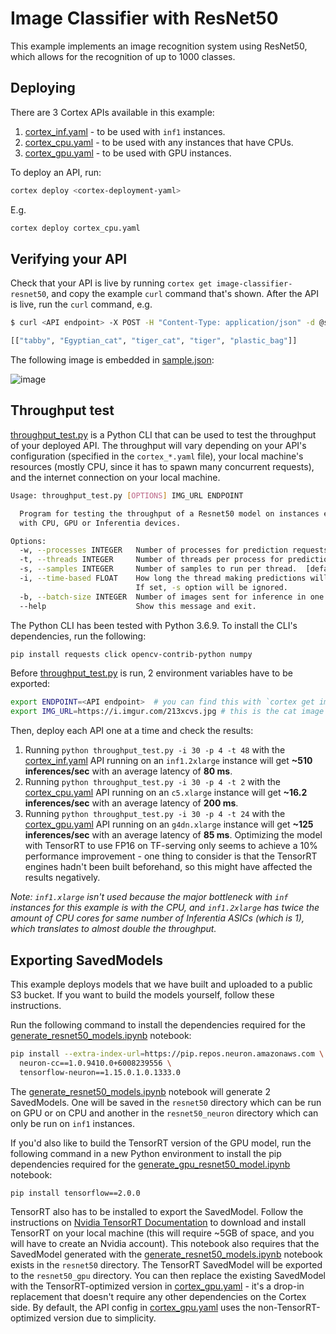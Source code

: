 # Image Classifier with ResNet50

This example implements an image recognition system using ResNet50, which allows for the recognition of up to 1000 classes.

## Deploying

There are 3 Cortex APIs available in this example:

1. [cortex_inf.yaml](cortex_inf.yaml) - to be used with `inf1` instances.
1. [cortex_cpu.yaml](cortex_cpu.yaml) - to be used with any instances that have CPUs.
1. [cortex_gpu.yaml](cortex_gpu.yaml) - to be used with GPU instances.

To deploy an API, run:

```bash
cortex deploy <cortex-deployment-yaml>
```

E.g.

```bash
cortex deploy cortex_cpu.yaml
```

## Verifying your API

Check that your API is live by running `cortex get image-classifier-resnet50`, and copy the example `curl` command that's shown. After the API is live, run the `curl` command, e.g.

```bash
$ curl <API endpoint> -X POST -H "Content-Type: application/json" -d @sample.json

[["tabby", "Egyptian_cat", "tiger_cat", "tiger", "plastic_bag"]]
```

The following image is embedded in [sample.json](sample.json):

![image](https://i.imgur.com/213xcvs.jpg)

## Throughput test

[throughput_test.py](throughput_test.py) is a Python CLI that can be used to test the throughput of your deployed API. The throughput will vary depending on your API's configuration (specified in the `cortex_*.yaml` file), your local machine's resources (mostly CPU, since it has to spawn many concurrent requests), and the internet connection on your local machine.

```bash
Usage: throughput_test.py [OPTIONS] IMG_URL ENDPOINT

  Program for testing the throughput of a Resnet50 model on instances equipped
  with CPU, GPU or Inferentia devices.

Options:
  -w, --processes INTEGER   Number of processes for prediction requests.  [default: 1]
  -t, --threads INTEGER     Number of threads per process for prediction requests.  [default: 1]
  -s, --samples INTEGER     Number of samples to run per thread.  [default: 10]
  -i, --time-based FLOAT    How long the thread making predictions will run for in seconds.
                            If set, -s option will be ignored.
  -b, --batch-size INTEGER  Number of images sent for inference in one request.  [default: 1]
  --help                    Show this message and exit.
```

The Python CLI has been tested with Python 3.6.9. To install the CLI's dependencies, run the following:

```bash
pip install requests click opencv-contrib-python numpy
```

Before [throughput_test.py](throughput_test.py) is run, 2 environment variables have to be exported:

```bash
export ENDPOINT=<API endpoint>  # you can find this with `cortex get image-classifier-resnet50`
export IMG_URL=https://i.imgur.com/213xcvs.jpg # this is the cat image shown in the previous step
```

Then, deploy each API one at a time and check the results:

1. Running `python throughput_test.py -i 30 -p 4 -t 48` with the [cortex_inf.yaml](cortex_inf.yaml) API running on an `inf1.2xlarge` instance will get **~510 inferences/sec** with an average latency of **80 ms**.
1. Running `python throughput_test.py -i 30 -p 4 -t 2` with the [cortex_cpu.yaml](cortex_cpu.yaml) API running on an `c5.xlarge` instance will get **~16.2 inferences/sec** with an average latency of **200 ms**.
1. Running `python throughput_test.py -i 30 -p 4 -t 24` with the [cortex_gpu.yaml](cortex_gpu.yaml) API running on an `g4dn.xlarge` instance will get **~125 inferences/sec** with an average latency of **85 ms**. Optimizing the model with TensorRT to use FP16 on TF-serving only seems to achieve a 10% performance improvement - one thing to consider is that the TensorRT engines hadn't been built beforehand, so this might have affected the results negatively.

*Note: `inf1.xlarge` isn't used because the major bottleneck with `inf` instances for this example is with the CPU, and `inf1.2xlarge` has twice the amount of CPU cores for same number of Inferentia ASICs (which is 1), which translates to almost double the throughput.*

## Exporting SavedModels

This example deploys models that we have built and uploaded to a public S3 bucket. If you want to build the models yourself, follow these instructions.

Run the following command to install the dependencies required for the [generate_resnet50_models.ipynb](generate_resnet50_models.ipynb) notebook:

```bash
pip install --extra-index-url=https://pip.repos.neuron.amazonaws.com \
  neuron-cc==1.0.9410.0+6008239556 \
  tensorflow-neuron==1.15.0.1.0.1333.0
```

The [generate_resnet50_models.ipynb](generate_resnet50_models.ipynb) notebook will generate 2 SavedModels. One will be saved in the `resnet50` directory which can be run on GPU or on CPU and another in the `resnet50_neuron` directory which can only be run on `inf1` instances.

If you'd also like to build the TensorRT version of the GPU model, run the following command in a new Python environment to install the pip dependencies required for the [generate_gpu_resnet50_model.ipynb](generate_gpu_resnet50_model.ipynb) notebook:

```bash
pip install tensorflow==2.0.0
```

TensorRT also has to be installed to export the SavedModel. Follow the instructions on [Nvidia TensorRT Documentation](https://docs.nvidia.com/deeplearning/tensorrt/install-guide/index.html#installing-debian) to download and install TensorRT on your local machine (this will require ~5GB of space, and you will have to create an Nvidia account). This notebook also requires that the SavedModel generated with the [generate_resnet50_models.ipynb](generate_resnet50_models.ipynb) notebook exists in the `resnet50` directory. The TensorRT SavedModel will be exported to the `resnet50_gpu` directory. You can then replace the existing SavedModel with the TensorRT-optimized version in [cortex_gpu.yaml](cortex_gpu.yaml) - it's a drop-in replacement that doesn't require any other dependencies on the Cortex side. By default, the API config in [cortex_gpu.yaml](cortex_gpu.yaml) uses the non-TensorRT-optimized version due to simplicity.
